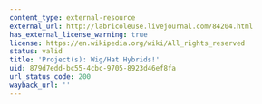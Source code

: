 ```yaml
---
content_type: external-resource
external_url: http://labricoleuse.livejournal.com/84204.html
has_external_license_warning: true
license: https://en.wikipedia.org/wiki/All_rights_reserved
status: valid
title: 'Project(s): Wig/Hat Hybrids!'
uid: 879d7edd-bc55-4cbc-9705-8923d46ef8fa
url_status_code: 200
wayback_url: ''
---
```

